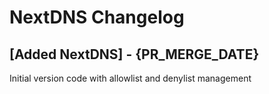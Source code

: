 # NextDNS Changelog

## [Added NextDNS] - {PR_MERGE_DATE}

Initial version code with allowlist and denylist management
